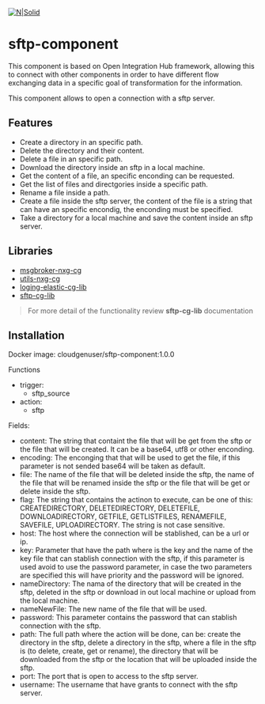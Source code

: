 [![N|Solid](https://cloudgensys.com/cg-demo/wp-content/uploads/2019/05/CG-Logo-01.png)](https://www.cloudgensys.com/)

# sftp-component

This component is based on Open Integration Hub framework, allowing this to connect with other components in order to have different flow exchanging data in a specific goal of transformation for the information.

This component allows to open a connection with a sftp server.

## Features

- Create a directory in an specific path.
- Delete the directory and their content.
- Delete a file in an specific path.
- Download the directory inside an sftp in a local machine.
- Get the content of a file, an specific enconding can be requested.
- Get the list of files and directgories inside a specific path.
- Rename a file inside a path.
- Create a file inside the sftp server, the content of the file is a string that can have an specific encondig, the enconding must be specified.
- Take a directory for a local machine and save the content inside an sftp server.

## Libraries

- [msgbroker-nxg-cg](https://www.npmjs.com/package/msgbroker-nxg-cg)
- [utils-nxg-cg](https://www.npmjs.com/package/utils-nxg-cg)
- [loging-elastic-cg-lib](https://www.npmjs.com/package/loging-elastic-cg-lib)
- [sftp-cg-lib](https://www.npmjs.com/package/sftp-cg-lib)

> For more detail of the functionality review **sftp-cg-lib** documentation

## Installation

Docker image: cloudgenuser/sftp-component:1.0.0

Functions
- trigger:
  - sftp_source
- action:
  - sftp

Fields:
- content: The string that containt the file that will be get from the sftp or the file that will be created. It can be a base64, utf8 or other enconding.
- encoding: The enconging that that will be used to get the file, if this parameter is not sended base64 will be taken as default.
- file: The name of the file that will be deleted inside the sftp, the name of the file that will be renamed inside the sftp or the file that will be get or delete inside the sftp.
- flag: The string that contains the actinon to execute, can be one of this: CREATEDIRECTORY, DELETEDIRECTORY, DELETEFILE, DOWNLOADIRECTORY, GETFILE, GETLISTFILES, RENAMEFILE, SAVEFILE, UPLOADIRECTORY. The string is not case sensitive.
- host: The host where the connection will be stablished, can be a url or ip.
- key: Parameter that have the path where is the key and the name of the key file that can stablish connection with the sftp, if this parameter is used avoid to use the password parameter, in case the two parameters are specified this will have priority and the password will be ignored.
- nameDirectory: The nama of the directory that will be created in the sftp, deleted in the sftp or download in out local machine or upload from the local machine.
- nameNewFile: The new name of the file that will be used.
- password: This parameter contains the password that can stablish connection with the sftp.
- path: The full path where the action will be done, can be: create the directory in the sftp, delete a directory in the sftp, where a file in the sftp is (to delete, create, get or rename), the directory that will be downloaded from the sftp or the location that will be uploaded inside the sftp.
- port: The port that is open to access to the sftp server.
- username: The username that have grants to connect with the sftp server.
